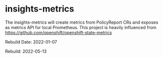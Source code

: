 # insights-metrics

The insights-metrics  will create metrics from PolicyReport CRs and exposes as metrics API for local Prometheus.
This project is heavily influenced from <https://github.com/openshift/openshift-state-metrics>

Rebuild Date: 2022-01-07


Rebuild: 2022-05-13
